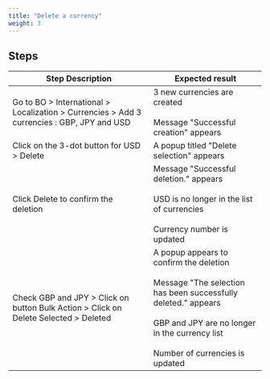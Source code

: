 ```yaml
---
title: "Delete a currency"
weight: 3
---
```

## Steps
| Step Description | Expected result |
| ----- | ----- |
| Go to BO > International > Localization > Currencies > Add 3 currencies : GBP, JPY and USD | 3 new currencies are created<br><br>Message "Successful creation" appears |
| Click on the 3-dot button for USD > Delete | A popup titled "Delete selection" appears |
| Click Delete to confirm the deletion | Message "Successful deletion." appears<br><br>USD is no longer in the list of currencies<br><br>Currency number is updated |
| Check GBP and JPY > Click on button Bulk Action > Click on Delete Selected > Deleted | A popup appears to confirm the deletion<br><br>Message "The selection has been successfully deleted." appears<br><br>GBP and JPY are no longer in the currency list<br><br>Number of currencies is updated |
